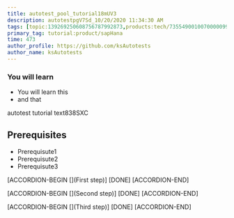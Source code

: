 ```yaml
---
title: autotest_pool_tutorial18mUV3
description: autotestpgV7Sd_10/20/2020 11:34:30 AM
tags: [topic:139269250608756787992873,products:tech/73554900100700000996,tutorial:experience/advanced]
primary_tag: tutorial:product/sapHana
time: 473
author_profile: https://github.com/ksAutotests
author_name: ksAutotests
---
```

### You will learn
- You will learn this
- and that

autotest tutorial text838SXC

## Prerequisites
- Prerequisute1
- Prerequisute2
- Prerequisute3

[ACCORDION-BEGIN [](First step)]
[DONE]
[ACCORDION-END]

[ACCORDION-BEGIN [](Second step)]
[DONE]
[ACCORDION-END]

[ACCORDION-BEGIN [](Third step)]
[DONE]
[ACCORDION-END]

